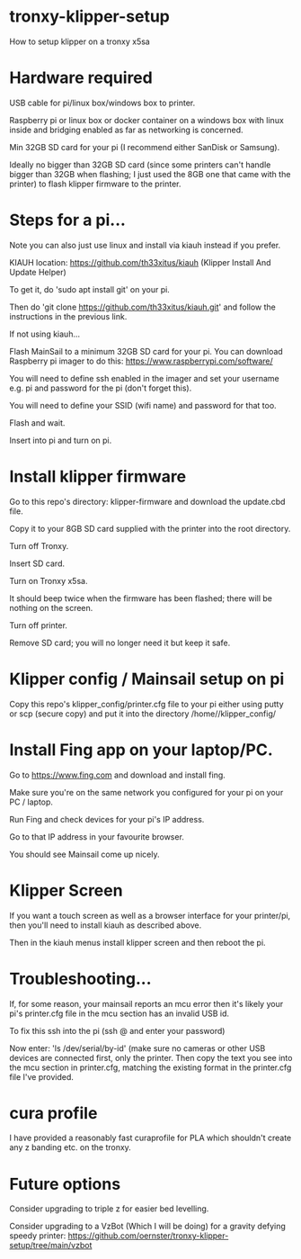 # tronxy-klipper-setup
How to setup klipper on a tronxy x5sa

# Hardware required
USB cable for pi/linux box/windows box to printer.

Raspberry pi or linux box or docker container on a windows box with linux inside and bridging enabled as far as networking is concerned.

Min 32GB SD card for your pi (I recommend either SanDisk or Samsung).

Ideally no bigger than 32GB SD card (since some printers can't handle bigger than 32GB when flashing; I just used the 8GB one that came with the printer) 
to flash klipper firmware to the printer.

# Steps for a pi...

Note you can also just use linux and install via kiauh instead if you prefer.

KIAUH location: https://github.com/th33xitus/kiauh (Klipper Install And Update Helper)

To get it, do 'sudo apt install git' on your pi.

Then do 'git clone https://github.com/th33xitus/kiauh.git' and follow the instructions in the previous link.

If not using kiauh...

Flash MainSail to a minimum 32GB SD card for your pi.  You can download Raspberry pi imager to do this: https://www.raspberrypi.com/software/

You will need to define ssh enabled in the imager and set your username e.g. pi and password for the pi (don't forget this).

You will need to define your SSID (wifi name) and password for that too.

Flash and wait.

Insert into pi and turn on pi.

# Install klipper firmware

Go to this repo's directory: klipper-firmware and download the update.cbd file.

Copy it to your 8GB SD card supplied with the printer into the root directory.

Turn off Tronxy.

Insert SD card.

Turn on Tronxy x5sa.

It should beep twice when the firmware has been flashed; there will be nothing on the screen.

Turn off printer.

Remove SD card; you will no longer need it but keep it safe.

# Klipper config / Mainsail setup on pi

Copy this repo's klipper_config/printer.cfg file to your pi either using putty or scp (secure copy) and put it into the directory /home/<username which might be pi>/klipper_config/

# Install Fing app on your laptop/PC.

Go to https://www.fing.com and download and install fing.

Make sure you're on the same network you configured for your pi on your PC / laptop.

Run Fing and check devices for your pi's IP address.

Go to that IP address in your favourite browser.

You should see Mainsail come up nicely.

# Klipper Screen

If you want a touch screen as well as a browser interface for your printer/pi, then you'll need to install kiauh as described above.

Then in the kiauh menus install klipper screen and then reboot the pi.

# Troubleshooting...

If, for some reason, your mainsail reports an mcu error then it's likely your pi's printer.cfg file in the mcu section has an invalid USB id.

To fix this ssh into the pi (ssh <username>@<IP address from fing> and enter your password)

Now enter: 'ls /dev/serial/by-id' (make sure no cameras or other USB devices are connected first, only the printer.  Then copy the text you see into the mcu section in printer.cfg, matching the existing format in the printer.cfg file I've provided. 
  
# cura profile

I have provided a reasonably fast curaprofile for PLA which shouldn't create any z banding etc. on the tronxy.
  
# Future options
  
Consider upgrading to triple z for easier bed levelling.
  
Consider upgrading to a VzBot (Which I will be doing) for a gravity 
defying speedy printer:
https://github.com/oernster/tronxy-klipper-setup/tree/main/vzbot
